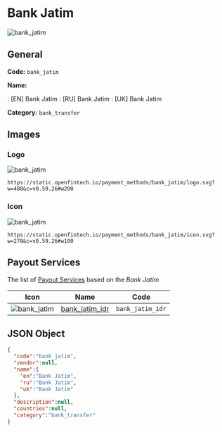 
# Bank Jatim 
![bank_jatim](https://static.openfintech.io/payment_methods/bank_jatim/logo.svg?w=400&c=v0.59.26#w200)  

## General 
**Code:** `bank_jatim` 
 
**Name:** 
 
:	[EN] Bank Jatim 
:	[RU] Bank Jatim 
:	[UK] Bank Jatim 
 
**Category:** `bank_transfer` 
 

## Images 

### Logo 
![bank_jatim](https://static.openfintech.io/payment_methods/bank_jatim/logo.svg?w=400&c=v0.59.26#w200)  

```
https://static.openfintech.io/payment_methods/bank_jatim/logo.svg?w=400&c=v0.59.26#w200
```  

### Icon 
![bank_jatim](https://static.openfintech.io/payment_methods/bank_jatim/icon.svg?w=278&c=v0.59.26#w100)  

```
https://static.openfintech.io/payment_methods/bank_jatim/icon.svg?w=278&c=v0.59.26#w100
```  

## Payout Services 
 
The list of [Payout Services](/payout-services/) based on the _Bank Jatim_ 

|Icon|Name|Code| 
|:---:|:---:|:---:| 
|![bank_jatim](https://static.openfintech.io/payout_methods/bank_jatim/icon.svg?w=278&c=v0.59.26#w40) |[bank_jatim_idr](/payout-services/bank_jatim_idr/)|`bank_jatim_idr`| 
 

## JSON Object 

```json
{
  "code":"bank_jatim",
  "vendor":null,
  "name":{
    "en":"Bank Jatim",
    "ru":"Bank Jatim",
    "uk":"Bank Jatim"
  },
  "description":null,
  "countries":null,
  "category":"bank_transfer"
}
```  
